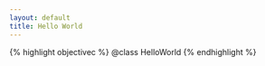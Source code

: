 ```yaml
---
layout: default
title: Hello World
---
```


{% highlight objectivec %}
@class HelloWorld
{% endhighlight %}